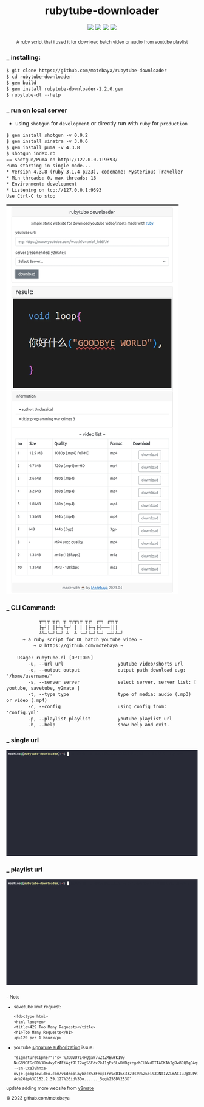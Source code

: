 <div align="center">

# rubytube-downloader

![](https://img.shields.io/badge/motebaya-blue?style=flat&logo=Coursera&logoColor=white)
![](https://img.shields.io/badge/ruby-package-red?logo=ruby)
![](https://img.shields.io/github/downloads/motebaya/yshort-downloader/total.svg?style=flat&color=green&logo=GoogleChrome&logoColor=yellow)
<a href="https://www.ruby-lang.org/en/" target="_blank"> ![](https://img.shields.io/badge/installing-ruby-orange?logo=linux&logoColor=black)</a>

<sub>A ruby script that i used it for download batch video or audio from youtube playlist</sub>

</div>

### \_ installing:

```
$ git clone https://github.com/motebaya/rubytube-downloader
$ cd rubytube-downloader
$ gem build
$ gem install rubytube-downloader-1.2.0.gem
$ rubytube-dl --help
```

### \_ run on local server

- using `shotgun` for `development` or directly run with `ruby` for `production`

```
$ gem install shotgun -v 0.9.2
$ gem install sinatra -v 3.0.6
$ gem install puma -v 4.3.8
$ shotgun index.rb
== Shotgun/Puma on http://127.0.0.1:9393/
Puma starting in single mode...
* Version 4.3.8 (ruby 3.1.4-p223), codename: Mysterious Traveller
* Min threads: 0, max threads: 16
* Environment: development
* Listening on tcp://127.0.0.1:9393
Use Ctrl-C to stop
```

![screenshot](./src/screenshot.jpg)

### \_ CLI Command:

```
            ┬─┐┬ ┬┌┐ ┬ ┬┌┬┐┬ ┬┌┐ ┌─┐ ┌┬┐┬
            ├┬┘│ │├┴┐└┬┘ │ │ │├┴┐├┤───│││
            ┴└─└─┘└─┘ ┴  ┴ └─┘└─┘└─┘ ─┴┘┴─┘
      ~ a ruby script for DL batch youtube video ~
          ~ © https://github.com/motebaya ~

    Usage: rubytube-dl [OPTIONS]
        -u, --url url                    youtube video/shorts url
        -o, --output output              output path download e.g: '/home/username/'
        -s, --server server              select server, server list: [ youtube, savetube, y2mate ]
        -t, --type type                  type of media: audio (.mp3) or video (.mp4)
        -c, --config                     using config from: 'config.yml'
        -p, --playlist playlist          youtube playlist url
        -h, --help                       show help and exit.
```

### \_ single url

![from single](./src/demo1.gif)

### \_ playlist url

![from playlist](./src/demo2.gif)

<sub>
- Note

- savetube limit request:

  <pre><code>&lt;!doctype html&gt;
  &lt;html lang=en&gt;
  &lt;title&gt;429 Too Many Requests&lt;/title&gt;
  &lt;h1&gt;Too Many Requests&lt;/h1&gt;
  &lt;p&gt;120 per 1 hour&lt;/p&gt;
  </code></pre>

- youtube [signature authorization](https://github.com/ytdl-org/youtube-dl/blob/211cbfd5d46025a8e4d8f9f3d424aaada4698974/youtube_dl/extractor/youtube.py#L1574) issue:

  ```
  "signatureCipher":"s=_%3DUVUYL4RQgaW7wZtZMBwYK199-NuGB9GFGcDD%3DmdxyTzAEiAgfRlI2ag5SFdxPkA1qFxBLvDNDgzegohCUWxdDTTAGKAhIgRw8JQ0qOAqOAqOO\u0026sp=sig\u0026url=https://rr4---sn-uxa3vhnxa-nvje.googlevideo.com/videoplayback%3Fexpire%3D1683329429%26ei%3DNT1VZLmACIuJg8UPr8mu-Ac%26ip%3D182.2.39.127%26id%3Do......_5qg%253D%253D"
  ```

update adding more website from <a href="https://www.y2mate.com/en560" target="_blank"> y2mate</a>
<br>

&copy; 2023 github.com/motebaya
</sub>
